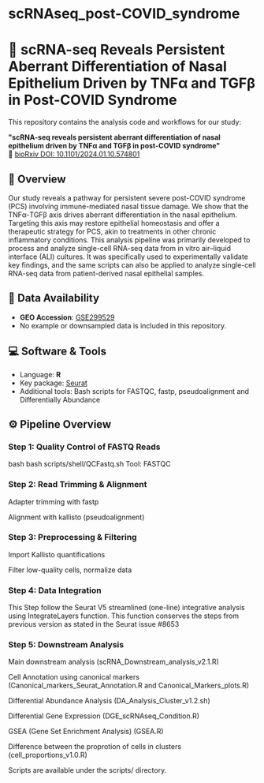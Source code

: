 # scRNAseq_post-COVID_syndrome

# 🧬 scRNA-seq Reveals Persistent Aberrant Differentiation of Nasal Epithelium Driven by TNFα and TGFβ in Post-COVID Syndrome

This repository contains the analysis code and workflows for our study:

**"scRNA-seq reveals persistent aberrant differentiation of nasal epithelium driven by TNFα and TGFβ in post-COVID syndrome"**  
📄 [bioRxiv DOI: 10.1101/2024.01.10.574801](https://doi.org/10.1101/2024.01.10.574801)

## 🧠 Overview

Our study reveals a pathway for persistent severe post-COVID syndrome (PCS) involving immune-mediated nasal tissue damage. We show that the TNFα-TGFβ axis drives aberrant differentiation in the nasal epithelium. Targeting this axis may restore epithelial homeostasis and offer a therapeutic strategy for PCS, akin to treatments in other chronic inflammatory conditions.
This analysis pipeline was primarily developed to process and analyze single-cell RNA-seq data from in vitro air–liquid interface (ALI) cultures. It was specifically used to experimentally validate key findings, and the same scripts can also be applied to analyze single-cell RNA-seq data from patient-derived nasal epithelial samples.

## 🔗 Data Availability

- **GEO Accession**: [GSE299529](https://www.ncbi.nlm.nih.gov/geo/query/acc.cgi?acc=GSE299529)
- No example or downsampled data is included in this repository.

## 💻 Software & Tools

- Language: **R**
- Key package: [Seurat](https://satijalab.org/seurat/)
- Additional tools: Bash scripts for FASTQC, fastp, pseudoalignment and Differentially Abundance

## ⚙️ Pipeline Overview
### Step 1: Quality Control of FASTQ Reads
bash
bash scripts/shell/QCFastq.sh
Tool: FASTQC

### Step 2: Read Trimming & Alignment
Adapter trimming with fastp

Alignment with kallisto (pseudoalignment)

### Step 3: Preprocessing & Filtering
Import Kallisto quantifications

Filter low-quality cells, normalize data

### Step 4: Data Integration
This Step follow the Seurat V5 streamlined (one-line) integrative analysis using IntegrateLayers function. This function conserves the steps from previous version as stated in the Seurat issue #8653

### Step 5: Downstream Analysis
Main downstream analysis (scRNA_Downstream_analysis_v2.1.R) 

Cell Annotation using canonical markers (Canonical_markers_Seurat_Annotation.R and Canonical_Markers_plots.R)

Differential Abundance Analysis (DA_Analysis_Cluster_v1.2.sh)

Differential Gene Expression (DGE_scRNAseq_Condition.R)

GSEA (Gene Set Enrichment Analysis) (GSEA.R)

Difference between the proprotion of cells in clusters (cell_proportions_v1.0.R)

Scripts are available under the scripts/ directory.

